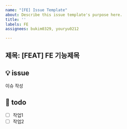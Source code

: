 ```yaml
---
name: "[FE] Issue Template"
about: Describe this issue template's purpose here.
title: ''
labels: FE
assignees: bukim0329, youryu0212

---
```


제목: [FEAT] FE 기능제목
---

## 💡 issue
이슈 작성

## 📝 todo
- [ ] 작업1
- [ ] 작업2
